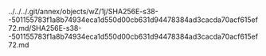 ../../../.git/annex/objects/wZ/1j/SHA256E-s38--501155783f1a8b74934eca1d550d00cb631d94478384ad3cacda70acf615ef72.md/SHA256E-s38--501155783f1a8b74934eca1d550d00cb631d94478384ad3cacda70acf615ef72.md